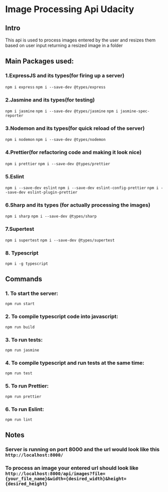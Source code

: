 # Image Processing Api Udacity

## Intro

This api is used to process images entered by the user and resizes them based on user input returning a resized image in a folder

## Main Packages used:

### 1.ExpressJS and its types(for firing up a server)
`npm i express`
`npm i --save-dev @types/express`

### 2.Jasmine and its types(for testing)
`npm i jasmine`
`npm i --save-dev @types/jasmine`
`npm i jasmine-spec-reporter`

### 3.Nodemon and its types(for quick reload of the server)
`npm i nodemon`
`npm i --save-dev @types/nodemon`

### 4.Prettier(for refactoring code and making it look nice)
`npm i prettier`
`npm i --save-dev @types/prettier`

### 5.Eslint 
`npm i --save-dev eslint`
`npm i --save-dev eslint-config-prettier`
`npm i --save-dev eslint-plugin-prettier`

### 6.Sharp and its types (for actually processing the images)
`npm i sharp`
`npm i --save-dev @types/sharp`

### 7.Supertest
`npm i supertest`
`npm i --save-dev @types/supertest`

### 8. Typescript
`npm i -g typescript`

## Commands 

### 1. To start the server:
`npm run start`

### 2. To compile typescript code into javascript:
`npm run build`

### 3. To run tests:
`npm run jasmine`

### 4. To compile typescript and run tests at the same time:
`npm run test`

### 5. To run Prettier:
`npm run prettier`

### 6. To run Eslint:
`npm run lint`

## Notes

### Server is running on port 8000 and the url would look like this `http://localhost:8000/`
### To process an image your entered url should look like `http://localhost:8000/api/images?file={your_file_name}&width={desired_width}&height={desired_height}`
